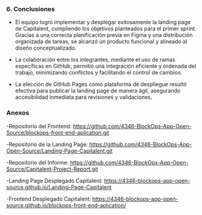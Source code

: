 ### 6. Conclusiones 

- El equipo logró implementar y desplegar exitosamente la landing page de Capitalent, cumpliendo los objetivos planteados para el primer sprint. Gracias a una correcta planificación previa en Figma y una distribución organizada de tareas, se alcanzó un producto funcional y alineado al diseño conceptualizado.

- La colaboración entre los integrantes, mediante el uso de ramas específicas en GitHub, permitió una integración eficiente y ordenada del trabajo, minimizando conflictos y facilitando el control de cambios.

- La elección de GitHub Pages como plataforma de despliegue resultó efectiva para publicar la landing page de manera ágil, asegurando accesibilidad inmediata para revisiones y validaciones.


### Anexos
-Repositorio del Frontend: https://github.com/4346-BlockOps-App-Open-Source/blockops-front-end-aplication.git

-Repositorio de la Landing Page: https://github.com/4346-BlockOps-App-Open-Source/Landing-Page-Capitalent.git

-Repositorio del Informe: https://github.com/4346-BlockOps-App-Open-Source/Capitalent-Project-Report.git

-Landing Page Desplegado Capitalent: https://4346-blockops-app-open-source.github.io/Landing-Page-Capitalent

-Frontend Desplegado Capitalent: https://4346-blockops-app-open-source.github.io/blockops-front-end-aplication/

